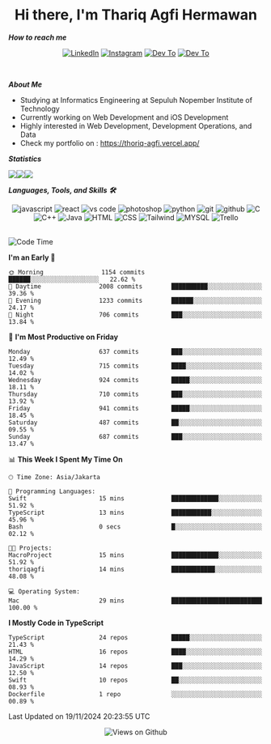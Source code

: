 <div align="center">
  <h1>Hi there, I'm Thariq Agfi Hermawan</h1>
</div>


***How to reach me***
<p align='center'>
   <a href="https://www.linkedin.com/in/thariqagfihermawan" target="_blank"><img src="https://img.shields.io/badge/LinkedIn-0077B5?style=for-the-badge&logo=linkedin&logoColor=white" alt="LinkedIn"></a>
   <a href="https://www.instagram.com/thoriqagfi" target="_blank"><img src="https://img.shields.io/badge/Instagram-E4405F?style=for-the-badge&logo=instagram&logoColor=white" alt="Instagram"></a>
   <a href="https://medium.com/@thoriq.aghfi60" target="_blank"><img src="https://img.shields.io/badge/Medium-12100E?style=for-the-badge&logo=medium&logoColor=white" alt="Dev To"></a>
   <a href="https://linktr.ee/thoriqagfi" target="_blank"><img src="https://img.shields.io/badge/linktree-1de9b6?style=for-the-badge&logo=linktree&logoColor=white" alt="Dev To"></a>
</p>

<br>

***About Me***
- Studying at Informatics Engineering at Sepuluh Nopember Institute of Technology
- Currently working on Web Development and iOS Development
- Highly interested in Web Development, Development Operations, and Data
- Check my portfolio on : https://thoriq-agfi.vercel.app/

***Statistics***

<!-- [![GitHub Streak](http://github-readme-streak-stats.herokuapp.com?user=thoriqagfi&theme=dark)](https://git.io/streak-stats) -->

<div align="center">
  <div style="display: flex;">
    <img src="http://github-readme-streak-stats.herokuapp.com?user=thoriqagfi&theme=chartreuse-dark"/>
    <img src="https://github-readme-stats.vercel.app/api/top-langs/?username=thoriqagfi&layout=compact&&theme=chartreuse-dark&langs_count=8)](https://github.com/thoriqagfi"/>
    <img src="https://github-readme-stats.vercel.app/api?username=thoriqagfi&show_icons=true&theme=chartreuse-dark"/>
  </div>
</div>

<!-- [![Top Langs](https://github-readme-stats.vercel.app/api/top-langs/?username=thoriqagfi&layout=compact&&theme=chartreuse-dark&langs_count=8)](https://github.com/thoriqagfi)
< ![Agfi's GitHub stats](https://github-readme-stats.vercel.app/api?username=thoriqagfi&show_icons=true&theme=chartreuse-dark) -->

***Languages, Tools, and Skills 🛠***

  <div align="center">
    <img src="https://img.shields.io/badge/JavaScript-F7DF1E?style=for-the-badge&logo=javascript&logoColor=black" alt="javascript" />
    <img src="https://img.shields.io/badge/React-61DAFB?style=for-the-badge&logo=react&logoColor=black" alt="react" />
    <img src="https://img.shields.io/badge/vs%20code-007ACC?style=for-the-badge&logo=visual%20studio%20code&logoColor=white" alt="vs code" />
    <img src="https://img.shields.io/badge/adobe%20photoshop-31A8FF?style=for-the-badge&logo=adobe%20photoshop&logoColor=white" alt="photoshop" />
    <img src="https://img.shields.io/badge/python-3776AB?style=for-the-badge&logo=python&logoColor=white" alt="python" />
    <img src="https://img.shields.io/badge/Git-F05032?style=for-the-badge&logo=git&logoColor=white" alt="git" />
    <img src="https://img.shields.io/badge/GitHub-100000?style=for-the-badge&logo=github&logoColor=white" alt="github" />
    <img src="https://img.shields.io/badge/c-%2300599C.svg?style=for-the-badge&logo=c&logoColor=white" alt="C" />
    <img src="https://img.shields.io/badge/c++-%2300599C.svg?style=for-the-badge&logo=c%2B%2B&logoColor=white" alt="C++" />
    <img src="https://img.shields.io/badge/Java-ED8B00?style=for-the-badge&logo=java&logoColor=white" alt="Java"/>
    <img src="https://img.shields.io/badge/HTML5-E34F26?style=for-the-badge&logo=html5&logoColor=white" alt="HTML" />
    <img src="https://img.shields.io/badge/CSS-239120?&style=for-the-badge&logo=css3&logoColor=white" alt ="CSS" />
    <img src="https://img.shields.io/badge/tailwindcss-%2338B2AC.svg?style=for-the-badge&logo=tailwind-css&logoColor=white" alt="Tailwind" />
    <img src="https://img.shields.io/badge/MySQL-00000F?style=for-the-badge&logo=mysql&logoColor=white" alt="MYSQL" />
    <img src="https://img.shields.io/badge/Trello-%23026AA7.svg?style=for-the-badge&logo=Trello&logoColor=white" alt="Trello" />
  </div><br>

<!--START_SECTION:waka-->
![Code Time](http://img.shields.io/badge/Code%20Time-994%20hrs%2023%20mins-blue)

**I'm an Early 🐤** 

```text
🌞 Morning                1154 commits        ██████░░░░░░░░░░░░░░░░░░░   22.62 % 
🌆 Daytime                2008 commits        ██████████░░░░░░░░░░░░░░░   39.36 % 
🌃 Evening                1233 commits        ██████░░░░░░░░░░░░░░░░░░░   24.17 % 
🌙 Night                  706 commits         ███░░░░░░░░░░░░░░░░░░░░░░   13.84 % 
```
📅 **I'm Most Productive on Friday** 

```text
Monday                   637 commits         ███░░░░░░░░░░░░░░░░░░░░░░   12.49 % 
Tuesday                  715 commits         ████░░░░░░░░░░░░░░░░░░░░░   14.02 % 
Wednesday                924 commits         █████░░░░░░░░░░░░░░░░░░░░   18.11 % 
Thursday                 710 commits         ███░░░░░░░░░░░░░░░░░░░░░░   13.92 % 
Friday                   941 commits         █████░░░░░░░░░░░░░░░░░░░░   18.45 % 
Saturday                 487 commits         ██░░░░░░░░░░░░░░░░░░░░░░░   09.55 % 
Sunday                   687 commits         ███░░░░░░░░░░░░░░░░░░░░░░   13.47 % 
```


📊 **This Week I Spent My Time On** 

```text
🕑︎ Time Zone: Asia/Jakarta

💬 Programming Languages: 
Swift                    15 mins             █████████████░░░░░░░░░░░░   51.92 % 
TypeScript               13 mins             ███████████░░░░░░░░░░░░░░   45.96 % 
Bash                     0 secs              █░░░░░░░░░░░░░░░░░░░░░░░░   02.12 % 

🐱‍💻 Projects: 
MacroProject             15 mins             █████████████░░░░░░░░░░░░   51.92 % 
thoriqagfi               14 mins             ████████████░░░░░░░░░░░░░   48.08 % 

💻 Operating System: 
Mac                      29 mins             █████████████████████████   100.00 % 
```

**I Mostly Code in TypeScript** 

```text
TypeScript               24 repos            █████░░░░░░░░░░░░░░░░░░░░   21.43 % 
HTML                     16 repos            ████░░░░░░░░░░░░░░░░░░░░░   14.29 % 
JavaScript               14 repos            ███░░░░░░░░░░░░░░░░░░░░░░   12.50 % 
Swift                    10 repos            ██░░░░░░░░░░░░░░░░░░░░░░░   08.93 % 
Dockerfile               1 repo              ░░░░░░░░░░░░░░░░░░░░░░░░░   00.89 % 
```




 Last Updated on 19/11/2024 20:23:55 UTC
<!--END_SECTION:waka-->

<div align="center">
<img src="https://komarev.com/ghpvc/?username=thoriqagfi&color=blue" alt="Views on Github" />
</div>

